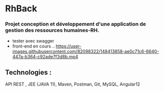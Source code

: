 # RhBack
<h3>Projet conception et développement d'une application de gestion des ressources humaines-RH.</h3>

  - tester avec swagger
  - front-end en cours ..
https://user-images.githubusercontent.com/82098322/148413858-ae0c71c6-6640-447a-b364-c92ade7f3d8b.mp4

<h2>Technologies :</h2>
API REST , JEE (JAVA 11), Maven, Postman, Git, MySQL, Angular12
